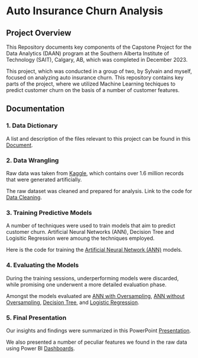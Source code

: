 # Auto Insurance Churn Analysis

## Project Overview

This Repository documents key components of the Capstone Project for the Data Analytics (DAAN) program at the Southern Alberta Institute of Technology (SAIT), Calgary, AB, which was completed in December 2023. 

This project, which was conducted in a group of two, by Sylvain and myself, focused on analyzing auto insurance churn. This repository contains key parts of the project, where we utilized Machine Learning techiques to predict customer churn on the basis of a number of customer features. 

## Documentation

### 1. Data Dictionary

A list and description of the files relevant to this project can be found in this [Document](https://github.com/Weidsn/capstone_project/blob/main/Readme.txt). 

### 2. Data Wrangling

Raw data was taken from [Kaggle](https://www.kaggle.com/datasets/merishnasuwal/auto-insurance-churn-analysis-dataset?select=autoinsurance_churn.csv), which contains over 1.6 million records that were generated artificially.

The raw dataset was cleaned and prepared for analysis. Link to the code for [Data Cleaning](https://github.com/Weidsn/capstone_project/blob/main/data_cleaning_group2.py).

### 3. Training Predictive Models

A number of techniques were used to train models that aim to predict customer churn. Artificial Neural Networks (ANN), Decision Tree and Logisitic Regression were amoung the techniques employed.

Here is the code for training the [Artificial Neural Network (ANN)](https://github.com/Weidsn/capstone_project/blob/main/ChurnAnalysis.py) models. 

### 4. Evaluating the Models
During the training sessions, underperforming models were discarded, while promising one underwent a more detailed evaluation phase. 

Amongst the models evaluated are [ANN with Oversampling](https://github.com/Weidsn/capstone_project/blob/main/ann_resampled_group2.py), [ANN without Oversampling](https://github.com/Weidsn/capstone_project/blob/main/ann_origsample_group2.py), [Decision Tree](https://github.com/Weidsn/capstone_project/blob/main/decisiontree_group2.py), and [Logistic Regression](https://github.com/Weidsn/capstone_project/blob/main/regression_group2.py).

### 5. Final Presentation

Our insights and findings were summarized in this PowerPoint [Presentation](https://uofc-my.sharepoint.com/:p:/g/personal/weidong_sun1_ucalgary_ca/EWDtnpEmRShPs4EHnyqQYZQBcGMNAcHMwHbqxv8qGnve0Q?e=KDgaMd). 

We also presented a number of peculiar features we found in the raw data using Power BI [Dashboards](https://app.powerbi.com/view?r=eyJrIjoiMDljZDNlMDEtOWMwOC00NDc4LTk0YmMtNGVlMTQ5NzdhODFkIiwidCI6ImY1MmYyMTgzLTlmNjctNGFkMi1iNjU2LTZmNzU0ZmUxOTZjYiIsImMiOjZ9). 
